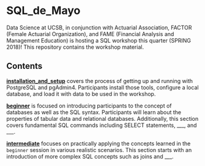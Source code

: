 # SQL_de_Mayo
Data Science at UCSB, in conjunction with Actuarial Association, FACTOR (Female Actuarial Organization), and FAME (Financial Analysis and Management Education) is hosting a SQL workshop this quarter (SPRING 2018)! This repository contains the workshop material.

## Contents
**[installation_and_setup](https://github.com/timothydnguyen/SQL_de_Mayo/tree/master/installation_and_setup)** covers the process of getting up and running with PostgreSQL and pgAdmin4. Participants install those tools, configure a local database, and load it with data to be used in the workshop.

**[beginner](https://github.com/timothydnguyen/SQL_de_Mayo/tree/master/beginner)** is focused on introducing participants to the concept of databases as well as the SQL syntax. Participants will learn about the properties of tabular data and relational databases. Additionally, this section covers fundamental SQL commands including SELECT statements, \_\_\_, and \_\_\_.

**[intermediate](https://github.com/timothydnguyen/SQL_de_Mayo/tree/master/intermediate)** focuses on practically applying the concepts learned in the `beginner` session in various realistic scenarios.  This section starts with an introduction of more complex SQL concepts such as joins and \_\_\_.
